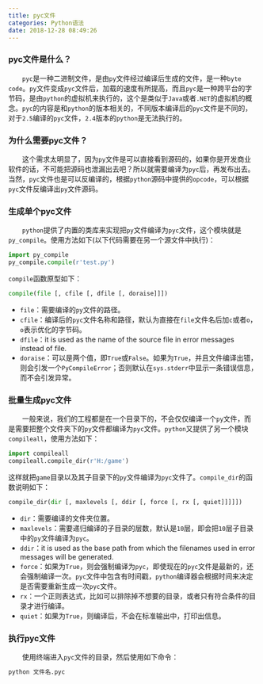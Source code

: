 ```yaml
---
title: pyc文件
categories: Python语法
date: 2018-12-28 08:49:26
---
```

### pyc文件是什么？

&emsp;&emsp;`pyc`是一种二进制文件，是由`py`文件经过编译后生成的文件，是一种`byte code`。`py`文件变成`pyc`文件后，加载的速度有所提高，而且`pyc`是一种跨平台的字节码，是由`python`的虚拟机来执行的，这个是类似于`Java`或者`.NET`的虚拟机的概念。`pyc`的内容是和`python`的版本相关的，不同版本编译后的`pyc`文件是不同的，对于`2.5`编译的`pyc`文件，`2.4`版本的`python`是无法执行的。<!--more-->

### 为什么需要pyc文件？

&emsp;&emsp;这个需求太明显了，因为`py`文件是可以直接看到源码的，如果你是开发商业软件的话，不可能把源码也泄漏出去吧？所以就需要编译为`pyc`后，再发布出去。当然，`pyc`文件也是可以反编译的，根据`python`源码中提供的`opcode`，可以根据`pyc`文件反编译出`py`文件源码。

### 生成单个pyc文件

&emsp;&emsp;`python`提供了内置的类库来实现把`py`文件编译为`pyc`文件，这个模块就是`py_compile`。使用方法如下(以下代码需要在另一个源文件中执行)：

``` python
import py_compile
py_compile.compile(r'test.py')
```

`compile`函数原型如下：

``` python
compile(file [, cfile [, dfile [, doraise]]])
```

- `file`：需要编译的`py`文件的路径。
- `cfile`：编译后的`pyc`文件名称和路径，默认为直接在`file`文件名后加`c`或者`o`，`o`表示优化的字节码。
- `dfile`：it is used as the name of the source file in error messages instead of file.
- `doraise`：可以是两个值，即`True`或`False`。如果为`True`，并且文件编译出错，则会引发一个`PyCompileError`；否则默认在`sys.stderr`中显示一条错误信息，而不会引发异常。

### 批量生成pyc文件

&emsp;&emsp;一般来说，我们的工程都是在一个目录下的，不会仅仅编译一个`py`文件，而是需要把整个文件夹下的`py`文件都编译为`pyc`文件。`python`又提供了另一个模块`compileall`，使用方法如下：

``` python
import compileall
compileall.compile_dir(r'H:/game')
```

这样就把`game`目录以及其子目录下的`py`文件编译为`pyc`文件了。`compile_dir`的函数说明如下：

``` python
compile_dir(dir [, maxlevels [, ddir [, force [, rx [, quiet]]]]])
```

- `dir`：需要编译的文件夹位置。
- `maxlevels`：需要递归编译的子目录的层数，默认是`10`层，即会把`10`层子目录中的`py`文件编译为`pyc`。
- `ddir`：it is used as the base path from which the filenames used in error messages will be generated.
- `force`：如果为`True`，则会强制编译为`pyc`，即使现在的`pyc`文件是最新的，还会强制编译一次。`pyc`文件中包含有时间戳，`python`编译器会根据时间来决定是否需要重新生成一次`pyc`文件。
- `rx`：一个正则表达式，比如可以排除掉不想要的目录，或者只有符合条件的目录才进行编译。
- `quiet`：如果为`True`，则编译后，不会在标准输出中，打印出信息。

### 执行pyc文件

&emsp;&emsp;使用终端进入`pyc`文件的目录，然后使用如下命令：

``` bash
python 文件名.pyc
```